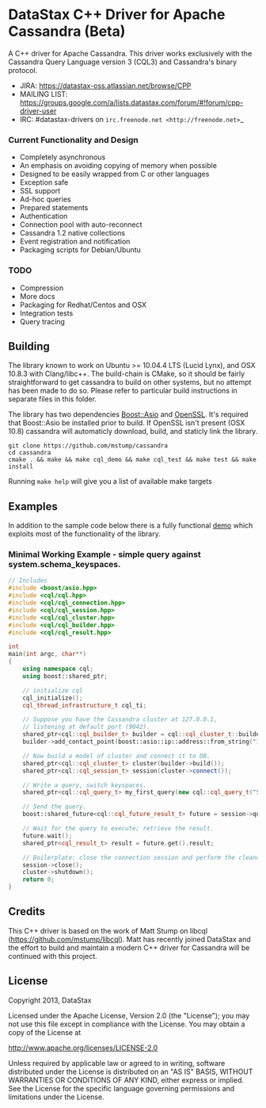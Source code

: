 DataStax C++ Driver for Apache Cassandra (Beta)
===============================================

A C++ driver for Apache Cassandra. This driver works exclusively with
the Cassandra Query Language version 3 (CQL3) and Cassandra's binary protocol.

- JIRA: https://datastax-oss.atlassian.net/browse/CPP
- MAILING LIST: https://groups.google.com/a/lists.datastax.com/forum/#!forum/cpp-driver-user
- IRC: #datastax-drivers on `irc.freenode.net <http://freenode.net>`_

### Current Functionality and Design
- Completely asynchronous
- An emphasis on avoiding copying of memory when possible
- Designed to be easily wrapped from C or other languages
- Exception safe
- SSL support
- Ad-hoc queries
- Prepared statements
- Authentication
- Connection pool with auto-reconnect
- Cassandra 1.2 native collections
- Event registration and notification
- Packaging scripts for Debian/Ubuntu

### TODO
- Compression
- More docs
- Packaging for Redhat/Centos and OSX
- Integration tests
- Query tracing

## Building
The library known to work on Ubuntu >= 10.04.4 LTS (Lucid Lynx), and OSX 10.8.3 with Clang/libc++. The build-chain is CMake, so it should be fairly straightforward to get cassandra to build on other systems, but no attempt has been made to do so. Please refer to particular build instructions in separate files in this folder.

The library has two dependencies [Boost::Asio](http://www.boost.org/doc/libs/1_53_0/doc/html/boost_asio.html) and [OpenSSL](http://www.openssl.org/). It's required that Boost::Asio be installed prior to build. If OpenSSL isn't present (OSX 10.8) cassandra will automaticly download, build, and staticly link the library.

```
git clone https://github.com/mstump/cassandra
cd cassandra
cmake . && make && make cql_demo && make cql_test && make test && make install
```

Running ```make help``` will give you a list of available make targets

## Examples
In addition to the sample code below there is a fully functional [demo](https://github.com/mstump/cassandra/blob/master/demo/main.cpp) which exploits most of the functionality of the library.

### Minimal Working Example - simple query against system.schema_keyspaces.
```c++
// Includes
#include <boost/asio.hpp>
#include <cql/cql.hpp>
#include <cql/cql_connection.hpp>
#include <cql/cql_session.hpp>
#include <cql/cql_cluster.hpp>
#include <cql/cql_builder.hpp>
#include <cql/cql_result.hpp>

int
main(int argc, char**)
{
    using namespace cql;
    using boost::shared_ptr;

    // initialize cql
    cql_initialize();
    cql_thread_infrastructure_t cql_ti;

    // Suppose you have the Cassandra cluster at 127.0.0.1,
    // listening at default port (9042).
    shared_ptr<cql::cql_builder_t> builder = cql::cql_cluster_t::builder();
    builder->add_contact_point(boost::asio::ip::address::from_string("127.0.0.1"));

    // Now build a model of cluster and connect it to DB.
    shared_ptr<cql::cql_cluster_t> cluster(builder->build());
    shared_ptr<cql::cql_session_t> session(cluster->connect());

    // Write a query, switch keyspaces.
    shared_ptr<cql::cql_query_t> my_first_query(new cql::cql_query_t("SELECT * FROM system.schema_keyspaces;"));

    // Send the query.
    boost::shared_future<cql::cql_future_result_t> future = session->query(my_first_query);

    // Wait for the query to execute; retrieve the result.
    future.wait();
    shared_ptr<cql_result_t> result = future.get().result;

    // Boilerplate: close the connection session and perform the cleanup.
    session->close();
    cluster->shutdown();
    return 0;
}
```

## Credits
This C++ driver is based on the work of Matt Stump on libcql (https://github.com/mstump/libcql). Matt has recently joined DataStax and the effort to build and maintain a modern C++ driver for Cassandra will be continued with this project.

## License
Copyright 2013, DataStax

Licensed under the Apache License, Version 2.0 (the "License");
you may not use this file except in compliance with the License.
You may obtain a copy of the License at

http://www.apache.org/licenses/LICENSE-2.0

Unless required by applicable law or agreed to in writing, software
distributed under the License is distributed on an "AS IS" BASIS,
WITHOUT WARRANTIES OR CONDITIONS OF ANY KIND, either express or implied.
See the License for the specific language governing permissions and
limitations under the License.
